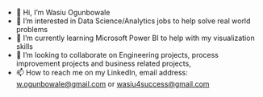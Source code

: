 - 👋 Hi, I’m Wasiu Ogunbowale
- 👀 I’m interested in Data Science/Analytics jobs to help solve real world problems
- 🌱 I’m currently learning Microsoft Power BI to help with my visualization skills 
- 💞️ I’m looking to collaborate on Engineering projects, process improvement projects and business related projects,
- 📫 How to reach me on my LinkedIn, email address: w.ogunbowale@gmail.com or wasiu4success@gmail.com

<!---
wasiu4success/wasiu4success is a ✨ special ✨ repository because its `README.md` (this file) appears on your GitHub profile.
You can click the Preview link to take a look at your changes.
--->
